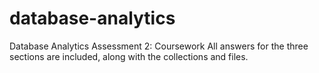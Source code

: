 # database-analytics
Database Analytics Assessment 2: Coursework
All answers for the three sections are included, along with the collections and files.

